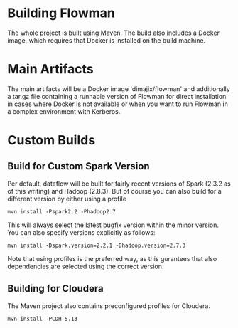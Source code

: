 # Building Flowman

The whole project is built using Maven. The build also includes a Docker image, which requires that Docker
is installed on the build machine.

# Main Artifacts

The main artifacts will be a Docker image 'dimajix/flowman' and additionally a tar.gz file containing a
runnable version of Flowman for direct installation in cases where Docker is not available or when you
want to run Flowman in a complex environment with Kerberos.


# Custom Builds

## Build for Custom Spark Version

Per default, dataflow will be built for fairly recent versions of Spark (2.3.2 as of this writing) and
Hadoop (2.8.3). But of course you can also build for a different version by either using a profile
    
    mvn install -Pspark2.2 -Phadoop2.7
    
This will always select the latest bugfix version within the minor version. You can also specify
versions explicitly as follows:    

    mvn install -Dspark.version=2.2.1 -Dhadoop.version=2.7.3
        
Note that using profiles is the preferred way, as this gurantees that also dependencies are selected
using the correct version.

        
## Building for Cloudera

The Maven project also contains preconfigured profiles for Cloudera.

    mvn install -PCDH-5.13        
